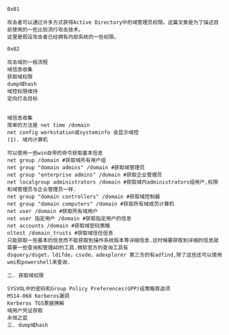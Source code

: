 `0x01`    
    
    攻击者可以通过许多方式获得Active Directory中的域管理员权限。这篇文章是为了描述目前使用的一些比较流行攻击技术。
    这里是假设攻击者已经拥有内部系统的一些权限。

`0x02` 
    
    攻击域的一般流程    
    域信息收集
    获取域权限
    dump域hash
    域控权限维持
    定向打击目标
    
    
    域信息收集
    简单的方法是 net time /domain
    net config workstation或systeminfo 会显示域控
    (1). 域内计算机

    可以使用一些win自带的命令获取基本信息
    net group /domain #获取域所有用户组
    net group "domain admins" /domain #获取域管理员
    net group "enterprise admins" /domain #获取企业管理员
    net localgroup administrators /domain #获取域内administrators组用户,权限和域管理员与企业管理员一样.
    net group "domain controllers" /domain #获取域控制器
    net group "domain computers" /domain #获取所有域成员计算机
    net user /domain #获取所有域用户
    net user 指定用户 /domain #获取指定用户的信息
    net accounts /domain #获取域密码策略
    nltest /domain_trusts #获取域信任信息
    只能获取一些基本的信息而不能获取到操作系统版本等详细信息.这时候要获取到详细的信息就需要一些查询和管理AD的工具.微软官方的查询工具有
    dsquery/dsget，ldifde，csvde，adexplorer 第三方的有adfind,除了这些还可以使用wmi和powershell来查询.

    二. 获取域权限

    SYSVOL中的密码和Group Policy Preferences(GPP)组策略首选项
    MS14-068 Kerberos漏洞
    Kerberos TGS票据猜解
    域用户凭证获取
    永恒之蓝
    三. dump域hash


    
